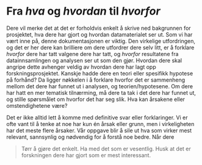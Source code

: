 # Fra *hva* og *hvordan* til *hvorfor*

Dere vil merke det at det er forholdvis enkelt å skrive ned bakgrunnen for prosjektet, hva dere har gjort og hvordan datamaterialet ser ut. Som vi har vært inne på, denne dokumentasjonen er viktig. Den virkelige utfordringen, og det er her dere kan brilliere om dere utfordrer dere selv litt, er å forklare *hvorfor* dere har tatt valgene dere har tatt, og *hvorfor* resultatene fra datainnsamlingen og analysen ser ut som den gjør. Hvordan dere skal angripe dette avhenger veldig av hvordan dere har lagt opp forskningsprosjektet. Kanskje hadde dere en teori eller spesifikk hypotese på forhånd? Da ligger nøkkelen i å forklare hvorfor det er sammenheng mellom det dere har funnet ut i analysen, og teorien/hypotesene. Om dere har hatt en mer tematisk tilnærming, må dere ta tak i det dere har funnet ut, og stille spørsmålet om hvorfor det har seg slik. Hva kan årsakene eller omstendighetene være?

Det er ikke alltid lett å komme med definitive svar eller forklaringer. Vi er ofte vant til å tenke at noe har kun én årsak eller grunn, men i virkeligheten har det meste flere årsaker. Vår oppgave blir å sile ut hva som virker mest relevant, sannsynlig og nødvendig for å forstå noe bedre. Når dere 

> Tørr å gjøre det enkelt. Ha med det som er vesentlig. Husk at det er forskningen dere har gjort som er mest interessant.

